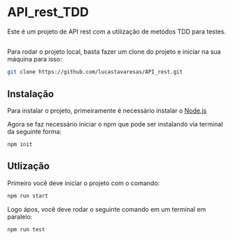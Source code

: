 # API_rest_TDD

Este é um projeto de API rest com a utilização de metódos TDD para testes.

##
Para rodar o projeto local, basta fazer um clone do projeto e iniciar na sua máquina
para isso:

```bash
git clone https://github.com/lucastavaresas/API_rest.git
```

## Instalação

Para instalar o projeto, primeiramente é necessário instalar o [Node.js](https://nodejs.org/en/)

Agora se faz necessário iniciar o npm que pode ser instalando via terminal da seguinte forma:

```bash
npm init
```

## Utlização

Primeiro você deve iniciar o projeto com o comando:

```bash
npm run start
```
Logo ápos, você deve rodar o seguinte comando em um terminal em paralelo:

```bash
npm run test
```
